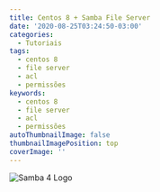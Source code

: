 ```yaml
---
title: Centos 8 + Samba File Server
date: '2020-08-25T03:24:50-03:00'
categories:
  - Tutoriais
tags:
  - centos 8
  - file server
  - acl
  - permissões
keywords:
  - centos 8
  - file server
  - acl
  - permissões
autoThumbnailImage: false
thumbnailImagePosition: top
coverImage: ''
---
```

![Samba 4 Logo](/images/uploads/logo-samba-4.png)
